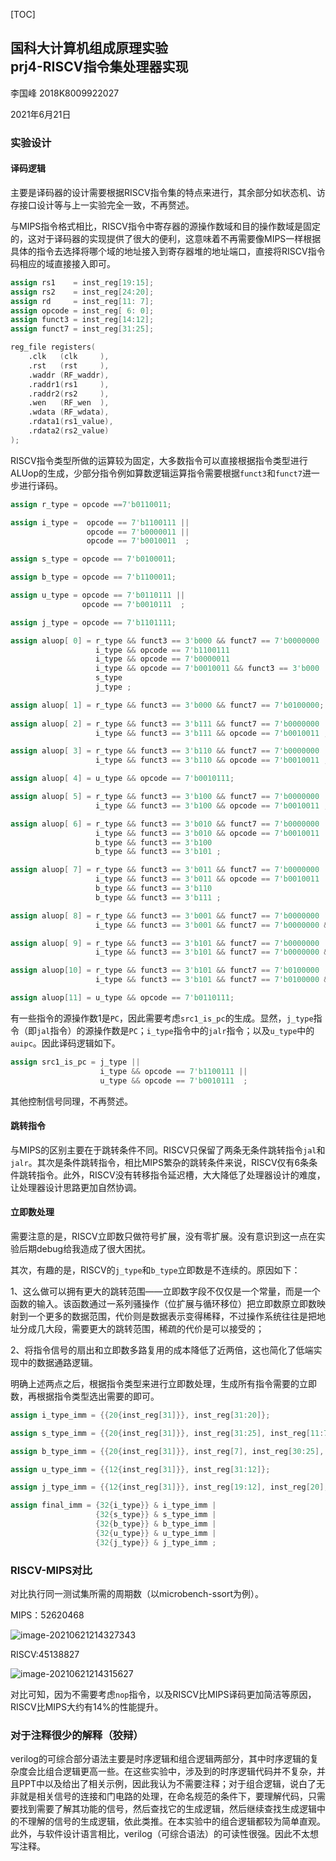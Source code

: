 [TOC]

## 国科大计算机组成原理实验<br>prj4-RISCV指令集处理器实现

李国峰 2018K8009922027

2021年6月21日



### 实验设计

#### 译码逻辑

主要是译码器的设计需要根据RISCV指令集的特点来进行，其余部分如状态机、访存接口设计等与上一实验完全一致，不再赘述。

与MIPS指令格式相比，RISCV指令中寄存器的源操作数域和目的操作数域是固定的，这对于译码器的实现提供了很大的便利，这意味着不再需要像MIPS一样根据具体的指令去选择将哪个域的地址接入到寄存器堆的地址端口，直接将RISCV指令码相应的域直接接入即可。

```verilog
assign rs1    = inst_reg[19:15];
assign rs2    = inst_reg[24:20];
assign rd     = inst_reg[11: 7];
assign opcode = inst_reg[ 6: 0];
assign funct3 = inst_reg[14:12];
assign funct7 = inst_reg[31:25];

reg_file registers(
    .clk   (clk     ),
    .rst   (rst     ),
    .waddr (RF_waddr),
    .raddr1(rs1     ),
    .raddr2(rs2     ),
    .wen   (RF_wen  ),
    .wdata (RF_wdata),
    .rdata1(rs1_value),
    .rdata2(rs2_value)
);
```

RISCV指令类型所做的运算较为固定，大多数指令可以直接根据指令类型进行ALUop的生成，少部分指令例如算数逻辑运算指令需要根据`funct3`和`funct7`进一步进行译码。

```verilog
assign r_type = opcode ==7'b0110011;

assign i_type =  opcode == 7'b1100111 ||
                 opcode == 7'b0000011 ||
                 opcode == 7'b0010011  ;

assign s_type = opcode == 7'b0100011;

assign b_type = opcode == 7'b1100011;

assign u_type = opcode == 7'b0110111 ||
                opcode == 7'b0010111  ;

assign j_type = opcode == 7'b1101111;

assign aluop[ 0] = r_type && funct3 == 3'b000 && funct7 == 7'b0000000 ||
                   i_type && opcode == 7'b1100111                     ||
                   i_type && opcode == 7'b0000011                     ||
                   i_type && opcode == 7'b0010011 && funct3 == 3'b000 ||
                   s_type                                             ||
                   j_type ;

assign aluop[ 1] = r_type && funct3 == 3'b000 && funct7 == 7'b0100000;
                      
assign aluop[ 2] = r_type && funct3 == 3'b111 && funct7 == 7'b0000000 ||
                   i_type && funct3 == 3'b111 && opcode == 7'b0010011 ;

assign aluop[ 3] = r_type && funct3 == 3'b110 && funct7 == 7'b0000000 ||
                   i_type && funct3 == 3'b110 && opcode == 7'b0010011 ;

assign aluop[ 4] = u_type && opcode == 7'b0010111;

assign aluop[ 5] = r_type && funct3 == 3'b100 && funct7 == 7'b0000000 ||
                   i_type && funct3 == 3'b100 && opcode == 7'b0010011 ;

assign aluop[ 6] = r_type && funct3 == 3'b010 && funct7 == 7'b0000000 ||
                   i_type && funct3 == 3'b010 && opcode == 7'b0010011 ||
                   b_type && funct3 == 3'b100                         ||
                   b_type && funct3 == 3'b101 ;

assign aluop[ 7] = r_type && funct3 == 3'b011 && funct7 == 7'b0000000 ||
                   i_type && funct3 == 3'b011 && opcode == 7'b0010011 ||
                   b_type && funct3 == 3'b110                         ||
                   b_type && funct3 == 3'b111 ;

assign aluop[ 8] = r_type && funct3 == 3'b001 && funct7 == 7'b0000000 ||
                   i_type && funct3 == 3'b001 && funct7 == 7'b0000000 && opcode == 7'b0010011 ;

assign aluop[ 9] = r_type && funct3 == 3'b101 && funct7 == 7'b0000000 ||
                   i_type && funct3 == 3'b101 && funct7 == 7'b0000000 && opcode == 7'b0010011;

assign aluop[10] = r_type && funct3 == 3'b101 && funct7 == 7'b0100000 ||
                   i_type && funct3 == 3'b101 && funct7 == 7'b0100000 && opcode == 7'b0010011 ;

assign aluop[11] = u_type && opcode == 7'b0110111;  
```

有一些指令的源操作数1是`PC`，因此需要考虑`src1_is_pc`的生成。显然，`j_type`指令（即`jal`指令）的源操作数是`PC`；`i_type`指令中的`jalr`指令；以及`u_type`中的`auipc`。因此译码逻辑如下。

```verilog
assign src1_is_pc = j_type ||
                    i_type && opcode == 7'b1100111 ||
                    u_type && opcode == 7'b0010111  ;
```

其他控制信号同理，不再赘述。



#### 跳转指令

与MIPS的区别主要在于跳转条件不同。RISCV只保留了两条无条件跳转指令`jal`和`jalr`。其次是条件跳转指令，相比MIPS繁杂的跳转条件来说，RISCV仅有6条条件跳转指令。此外，RISCV没有转移指令延迟槽，大大降低了处理器设计的难度，让处理器设计思路更加自然协调。



#### 立即数处理

需要注意的是，RISCV立即数只做符号扩展，没有零扩展。没有意识到这一点在实验后期debug给我造成了很大困扰。

其次，有趣的是，RISCV的`j_type`和`b_type`立即数是不连续的。原因如下：

1、这么做可以拥有更大的跳转范围——立即数字段不仅仅是一个常量，而是一个函数的输入。该函数通过一系列骚操作（位扩展与循环移位）把立即数原立即数映射到一个更多的数据范围，代价则是数据表示变得稀释，不过操作系统往往是把地址分成几大段，需要更大的跳转范围，稀疏的代价是可以接受的；

2、将指令信号的扇出和立即数多路复用的成本降低了近两倍，这也简化了低端实现中的数据通路逻辑。

明确上述两点之后，根据指令类型来进行立即数处理，生成所有指令需要的立即数，再根据指令类型选出需要的即可。

```verilog
assign i_type_imm = {{20{inst_reg[31]}}, inst_reg[31:20]};

assign s_type_imm = {{20{inst_reg[31]}}, inst_reg[31:25], inst_reg[11:7]};

assign b_type_imm = {{20{inst_reg[31]}}, inst_reg[7], inst_reg[30:25], inst_reg[11:8], 1'b0};

assign u_type_imm = {{12{inst_reg[31]}}, inst_reg[31:12]};

assign j_type_imm = {{12{inst_reg[31]}}, inst_reg[19:12], inst_reg[20], inst_reg[30:25], inst_reg[24:21], 1'b0};

assign final_imm = {32{i_type}} & i_type_imm |
                   {32{s_type}} & s_type_imm |
                   {32{b_type}} & b_type_imm |
                   {32{u_type}} & u_type_imm |
                   {32{j_type}} & j_type_imm ;
```



### RISCV-MIPS对比

对比执行同一测试集所需的周期数（以microbench-ssort为例）。

MIPS：52620468

![image-20210621214327343](C:\Users\60271\AppData\Roaming\Typora\typora-user-images\image-20210621214327343.png)

RISCV:45138827

![image-20210621214315627](C:\Users\60271\AppData\Roaming\Typora\typora-user-images\image-20210621214315627.png)

对比可知，因为不需要考虑`nop`指令，以及RISCV比MIPS译码更加简洁等原因，RISCV比MIPS大约有14%的性能提升。



### 对于注释很少的解释（狡辩）

verilog的可综合部分语法主要是时序逻辑和组合逻辑两部分，其中时序逻辑的复杂度会比组合逻辑更高一些。在这些实验中，涉及到的时序逻辑代码并不复杂，并且PPT中以及给出了相关示例，因此我认为不需要注释；对于组合逻辑，说白了无非就是相关信号的连接和门电路的处理，在命名规范的条件下，要理解代码，只需要找到需要了解其功能的信号，然后查找它的生成逻辑，然后继续查找生成逻辑中的不理解的信号的生成逻辑，依此类推。在本实验中的组合逻辑都较为简单直观。此外，与软件设计语言相比，verilog（可综合语法）的可读性很强。因此不太想写注释。




